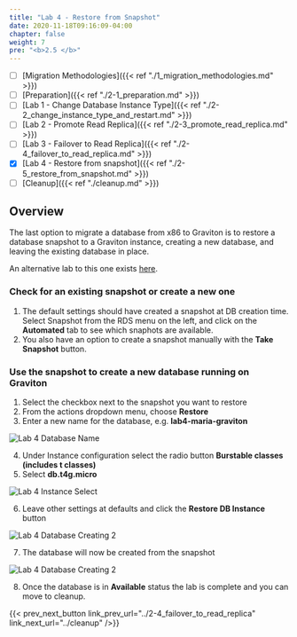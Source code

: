 ```yaml
---
title: "Lab 4 - Restore from Snapshot"
date: 2020-11-18T09:16:09-04:00
chapter: false
weight: 7
pre: "<b>2.5 </b>"
---
```


- [ ] [Migration Methodologies]({{< ref "./1_migration_methodologies.md" >}})
- [ ] [Preparation]({{< ref "./2-1_preparation.md" >}})
- [ ] [Lab 1 - Change Database Instance Type]({{< ref "./2-2_change_instance_type_and_restart.md" >}})
- [ ] [Lab 2 - Promote Read Replica]({{< ref "./2-3_promote_read_replica.md" >}})
- [ ] [Lab 3 - Failover to Read Replica]({{< ref "./2-4_failover_to_read_replica.md" >}})
- [x] [Lab 4 - Restore from snapshot]({{< ref "./2-5_restore_from_snapshot.md" >}})
- [ ] [Cleanup]({{< ref "./cleanup.md" >}})

## Overview

The last option to migrate a database from x86 to Graviton is to restore a database snapshot to a Graviton instance, creating a new database, and leaving the existing database in place.

An alternative lab to this one exists [here](https://graviton2-workshop.workshop.aws/en/amazonrds.html).

### Check for an existing snapshot or create a new one

1. The default settings should have created a snapshot at DB creation time. Select Snapshot from the RDS menu on the left, and click on the **Automated** tab to see which snaphots are available.
2. You also have an option to create a snapshot manually with the **Take Snapshot** button.

### Use the snapshot to create a new database running on Graviton

1. Select the checkbox next to the snapshot you want to restore
2. From the actions dropdown menu, choose **Restore**
3. Enter a new name for the database, e.g. **lab4-maria-graviton**

![Lab 4 Database Name](/Sustainability/100_migrate_rds_to_graviton/lab-4/lab4-db-name.png)

4. Under Instance configuration select the radio button **Burstable classes (includes t classes)**
5. Select **db.t4g.micro**

![Lab 4 Instance Select](/Sustainability/100_migrate_rds_to_graviton/lab-4/lab4-instance-select.png)

6. Leave other settings at defaults and click the **Restore DB Instance** button

![Lab 4 Database Creating 2](/Sustainability/100_migrate_rds_to_graviton/lab-4/lab4-restore-db-instance.png)

7. The database will now be created from the snapshot

![Lab 4 Database Creating 2](/Sustainability/100_migrate_rds_to_graviton/lab-4/lab4-db-creating.png)

8. Once the database is in **Available** status the lab is complete and you can move to cleanup.

{{< prev_next_button link_prev_url="../2-4_failover_to_read_replica" link_next_url="../cleanup" />}}